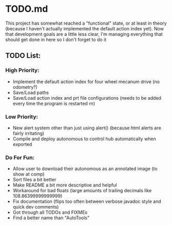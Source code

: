 # TODO.md

This project has somewhat reached a "functional" state, or at least in theory (because I haven't actually implemented the default action index yet).  Now that development goals are a little less clear, I'm managing everything that should get done in here so I don't forget to do it

## TODO List:

### High Priority:

- Implement the default action index for four wheel mecanum drive (no odometry?)
- Save/Load paths
- Save/Load action index and prt file configurations (needs to be added every time the program is restarted rn)

### Low Priority:

- New alert system other than just using alert() (because html alerts are fairly irritating)
- Compile and deploy autonomous to control hub automatically when exported

### Do For Fun:

- Allow user to download their autonomous as an annotated image (to show at comp)
- Sort files a bit better
- Make README a bit more descriptive and helpful
- Workaround for bad floats (large amounts of trailing decimals like 108.86399999999999)
- Fix documentation (flips too often between verbose javadoc style and quick dev comments)
- Got through all TODOs and FIXMEs
- Find a better name than "AutoTools"

